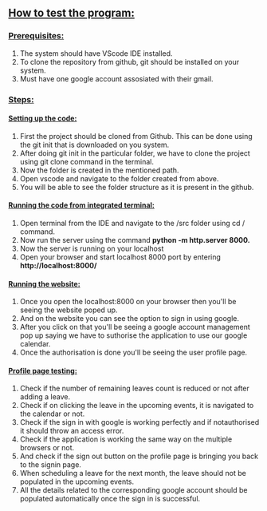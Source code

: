 ## <ins>How to test the program:<ins>

### <ins>Prerequisites:<ins>
1. The system should have VScode IDE installed.
2. To clone the repository from github, git should be installed on your system.
3. Must have one google account assosiated with their gmail.

### <ins>Steps:<ins>

#### <ins>Setting up the code:<ins>
1. First the project should be cloned from Github. This can be done using the git init that is downloaded on you system.
2. After doing git init in the particular folder, we have to clone the project using git clone command in the terminal.
3. Now the folder is created in the mentioned path.
4. Open vscode and navigate to the folder created from above.
5. You will be able to see the folder structure as it is present in the github.

#### <ins>Running the code from integrated terminal:<ins>
1. Open terminal from the IDE and navigate to the /src folder using cd / command.
2. Now run the server using the command **python -m http.server 8000.**
3. Now the server is running on your localhost
4. Open your browser and start localhost 8000 port by entering **http://localhost:8000/**

#### <ins>Running the website:<ins>
1. Once you open the localhost:8000 on your browser then you'll be seeing the website poped up.
2. And on the website you can see the option to sign in using google.
3. After you click on that you'll be seeing a google account management pop up saying we have to suthorise the application to use our google calendar.
4. Once the authorisation is done you'll be seeing the user profile page.
  
#### <ins>Profile page testing:<ins>
1. Check if the number of remaining leaves count is reduced or not after adding a leave.
2. Check if on clicking the leave in the upcoming events, it is navigated to the calendar or not.
3. Check if the sign in with google is working perfectly and if notauthorised it should throw an access error.
3. Check if the application is working the same way on the multiple browsers or not.
4. And check if the sign out button on the profile page is bringing you back to the signin page.
5. When scheduling a leave for the next month, the leave should not be populated in the upcoming events.
6. All the details related to the corresponding google account should be populated automatically once the sign in is successful.
  
  
  
